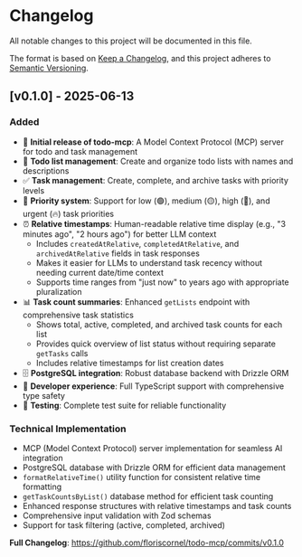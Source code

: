 # Changelog

All notable changes to this project will be documented in this file.

The format is based on [Keep a Changelog](https://keepachangelog.com/en/1.0.0/),
and this project adheres to [Semantic Versioning](https://semver.org/spec/v2.0.0.html).

## [v0.1.0] - 2025-06-13

### Added
- 🚀 **Initial release of todo-mcp**: A Model Context Protocol (MCP) server for todo and task management
- 📝 **Todo list management**: Create and organize todo lists with names and descriptions
- ✅ **Task management**: Create, complete, and archive tasks with priority levels
- 🎯 **Priority system**: Support for low (🟢), medium (🟡), high (🔴), and urgent (🔥) task priorities
- ⏰ **Relative timestamps**: Human-readable relative time display (e.g., "3 minutes ago", "2 hours ago") for better LLM context
  - Includes `createdAtRelative`, `completedAtRelative`, and `archivedAtRelative` fields in task responses
  - Makes it easier for LLMs to understand task recency without needing current date/time context
  - Supports time ranges from "just now" to years ago with appropriate pluralization
- 📊 **Task count summaries**: Enhanced `getLists` endpoint with comprehensive task statistics
  - Shows total, active, completed, and archived task counts for each list
  - Provides quick overview of list status without requiring separate `getTasks` calls
  - Includes relative timestamps for list creation dates
- 🗄️ **PostgreSQL integration**: Robust database backend with Drizzle ORM
- 🔧 **Developer experience**: Full TypeScript support with comprehensive type safety
- 🧪 **Testing**: Complete test suite for reliable functionality

### Technical Implementation
- MCP (Model Context Protocol) server implementation for seamless AI integration
- PostgreSQL database with Drizzle ORM for efficient data management
- `formatRelativeTime()` utility function for consistent relative time formatting
- `getTaskCountsByList()` database method for efficient task counting
- Enhanced response structures with relative timestamps and task counts
- Comprehensive input validation with Zod schemas
- Support for task filtering (active, completed, archived)

**Full Changelog**: https://github.com/floriscornel/todo-mcp/commits/v0.1.0 